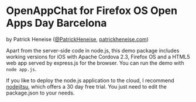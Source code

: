 OpenAppChat for Firefox OS Open Apps Day Barcelona
====================================================

by Patrick Heneise ([@PatrickHeneise](http://twitter.com/PatrickHeneise), [patrickheneise.com](http://patrickheneise.com))

Apart from the server-side code in node.js, this demo package includes working versions for iOS with Apache Cordova 2.3, Firefox OS and a HTML5 web app served by express.js for the browser. You can run the demo with `node app.js`.

If you like to deploy the node.js application to the cloud, I recommend [nodejitsu](http://nodejitsu.com), which offers a 30 day free trial. You just need to edit the package.json to your needs.